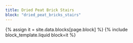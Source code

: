 ```yaml
---
title: Dried Peat Brick Stairs
block: "dried_peat_bricks_stairs"
---
```


{% assign it = site.data.blocks[page.block] %}
{% include block_template.liquid block=it %}


